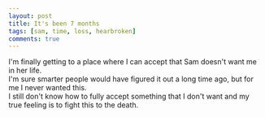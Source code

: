 ```yaml
---
layout: post
title: It's been 7 months
tags: [sam, time, loss, hearbroken]
comments: true
---
```

I'm finally getting to a place where I can accept that Sam doesn't want me in her life.   
I'm sure smarter people would have figured it out a long time ago, but for me I never wanted this.   
I still don't know how to fully accept something that I don't want and my true feeling is to fight this to the death.